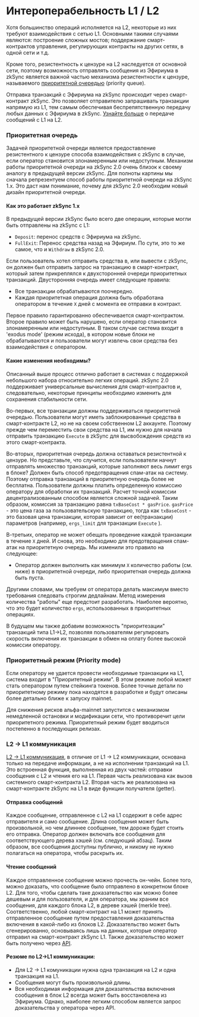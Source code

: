 # Интероперабельность L1 / L2

Хотя большинство операций исполняется на L2, некоторые из них требуют взаимодействия с сетью L1. Основными такими случаями являются: построение сложных мостов; поддержание смарт-контрактов управления, регулирующих контракты на других сетях, в одной сети и т.д.

Кроме того, резистентность к цензуре на L2 наследуется от основной сети, поэтому возможность отправлять сообщения из Эфириума в zkSync является важной частью механизма резистентности к цензуре, называемого [приоритетной очередью](./#priority-queue) (priority queue).

Отправка транзакций с Эфириума на zkSync происходит через смарт-контракт zkSync. Это позволяет отправителю запрашивать транзакции напрямую из L1, тем самым обеспечивая беспрепятственную передачу любых данных с Эфириума в zkSync. [Узнайте больше](../kommunikaciya-l1-greater-than-l2/) о передаче сообщений с L1 на L2.

### Приоритетная очередь <a href="#priority-queue" id="priority-queue"></a>

Задачей приоритетной очереди является предоставление резистентного к цензуре способа взаимодействия с zkSync в случае, если оператор становится злонамеренным или недоступным. Механизм работы приоритетной очереди на zkSync 2.0 очень близок к своему аналогу в предыдущей версии zkSync. Для полноты картины мы сначала репрезентуем способ работы приоритетной очереди на zkSync 1.x. Это даст нам понимание, почему для zkSync 2.0 необходим новый дизайн приоритетной очереди.

#### Как это работает zkSync 1.x <a href="#how-it-works-in-zksync-1-x" id="how-it-works-in-zksync-1-x"></a>

В предыдущей версии zkSync было всего две операции, которые могли быть отправлены на zkSync с L1:

* `Deposit`: перенос средств с Эфириума на zkSync.
* `FullExit`: Перенос средства назад на Эфириум. По сути, это то же самое, что и `Withdraw` в zkSync 2.0.

Если пользователь хотел отправить средства в, или вывести с zkSync, он должен был отправить запрос на транзакцию в смарт-контракт, который затем прикреплялся к двухсторонней очереди приоритетных транзакций. Двусторонняя очередь имеет следующие правила:

* Все транзакции обрабатываются поочередно.
* Каждая приоритетная операция должна быть обработана оператором в течение `X` дней с момента ее отправки в контракт.

Первое правило гарантированно обеспечивается смарт-контрактом. Второе правило может быть нарушено, если оператор становится злонамеренным или недоступным. В таком случае система входит в 'exodus mode' (режим исхода), в котором новые блоки не обрабатываются и пользователи могут извлечь свои средства без взаимодействия с оператором.

#### Какие изменения необходимы? <a href="#what-changes-are-needed" id="what-changes-are-needed"></a>

Описанный выше процесс отлично работает в системах с поддержкой небольшого набора относительно легких операций. zkSync 2.0 поддерживает универсальные вычисления для смарт-контрактов и, следовательно, некоторые принципы необходимо изменить для сохранения стабильности сети.

Во-первых, все транзакции должны поддерживаться приоритетной очередью. Пользователи могут иметь заблокированные средства в смарт-контракте L2, но не на своем собственном L2 аккаунте. Поэтому прежде чем переместить свои средства на L1, им нужно для начала отправить транзакцию `Execute` в zkSync для высвобождения средств из этого смарт-контракта.

Во-вторых, приоритетная очередь должна оставаться резистентной к цензуре. Но представьте, что случится, если пользователи начнут отправлять множество транзакций, которые заполняют весь лимит ergs в блоке? Должен быть способ предотвращения спам-атак на систему. Поэтому отправка транзакций в приоритетную очередь более не бесплатна. Пользователи должны платить определенную комиссию оператору для обработки их транзакций. Расчет точной комиссии децентрализованным способом является сложной задачей. Таким образом, комиссия за транзакцию равна `txBaseCost * gasPrice`. `gasPrice` - это цена газа за пользовательскую транзакцию, тогда как `txBaseCost` - это базовая цена транзакции, которая зависит от ее(транзакции) параметров (например, `ergs_limit` для транзакции `Execute` ).

В-третьих, оператор не может обещать проведение каждой транзакции в течение `Х` дней. И снова, это необходимо для предотвращения спам-атак на приоритетную очередь. Мы изменили это правило на следующее:

* Оператор должен выполнить как минимум `Х` количество работы (см. ниже) в приоритетной очереди, либо приоритетная очередь должна быть пуста.

Другими словами, мы требуем от оператора делать максимум вместо требования следовать строгим дедлайнам. Метод измерения количества "работы" еще предстоит разработать. Наиболее вероятно, что это будет количество `ergs`, использованных в приоритетных операциях.

В будущем мы также добавим возможность "приоритезации" транзакций типа L1->L2, позволяя пользователям регулировать скорость включения их транзакции в обмен на оплату более высокой комиссии оператору.

### Приоритетный режим (Priority mode) <a href="#priority-mode" id="priority-mode"></a>

Если оператору не удается провести необходимые транзакции на L1, система входит в "Приоритетный режим". В этом режиме любой может стать оператором путем стейкинга токенов. Более точные детали по приоритетному режиму пока находятся в разработке и будут описаны более детально ближе к запуску mainnet.&#x20;

Для снижения рисков альфа-mainnet запустится с механизмом немедленной остановки и модификации сети, что противоречит цели приоритетного режима. Приоритетный режим будет вводиться постепенно в последующих релизах.

### L2 -> L1 коммуникация <a href="#l2-l1-communication" id="l2-l1-communication"></a>

[L2 -> L1 коммуникация](../kommunikaciya-l2-greater-than-l1/), в отличие от L1 -> L2 коммуникации, основана только на передаче информации, а не на исполнении транзакций на L1. Это встроенная функция, выполненная из двух частей: отправки сообщения с L2 и чтения его на L1. Первая часть реализована как вызов системного смарт-контракта L2. Вторая часть же реализована на смарт-контракте zkSync на L1 в виде функции получателя (getter).

#### Отправка сообщений <a href="#sending-messages" id="sending-messages"></a>

Каждое сообщение, отправленное с L2 на L1 содержит в себе адрес отправителя и само сообщение. Длина сообщения может быть произвольной, но чем длиннее сообщение, тем дороже будет стоить его отправка. Оператор должен включать все сообщения для соответствующего дерева хэшей (см. следующий абзац). Таким образом, все сообщения доступны публично, и никому не нужно полагаться на оператора, чтобы раскрыть их.

#### Чтение сообщений <a href="#reading-messages" id="reading-messages"></a>

Каждое отправленное сообщение можно прочесть он-чейн. Более того, можно доказать, что сообщение было отправлено в конкретном блоке L2. Для того, чтобы сделать таке доказательство как можно более дешевым и для пользователя, и для оператора, мы храним все сообщения, для каждого блока L2, в дереве хэшей (merkle tree). Соответственно, любой смарт-контракт на L1 может принять отправленное сообщение путем предоставления доказательства включения в какой-либо из блоков L2. Доказательство может быть сгенерированно, основываясь лишь на данных, которые оператор отправил на смарт-контракт zkSync L1. Также доказательство может быть получено через [API](https://v2-docs.zksync.io/api/api.html#zksgetl2tol1msgproof).

#### Резюме по L2->L1 коммуникации: <a href="#summary-on-l2-l1-messaging" id="summary-on-l2-l1-messaging"></a>

* Для L2 -> L1 комуникации нужна одна транзакция на L2 и одна транзакция на L1.
* Сообщения могут быть произвольной длины.
* Вся необходимая информация для доказательства включения сообщения в блок L2 всегда может быть восстановлена из Эфириума. Однако, наиболее легким способом является запрос доказательства у оператора через API.
